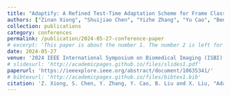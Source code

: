 ```yaml
---
title: "Adaptify: A Refined Test-Time Adaptation Scheme for Frame Classification Consistency in Atrophic Gastritis Videos"
authors: ["Zinan Xiong", "Shuijiao Chen", "Yizhe Zhang", "Yu Cao", "Benyuan Liu", "Xiaowei Liu"]
collection: publications
category: conferences
permalink: /publication/2024-05-27-conference-paper
# excerpt: 'This paper is about the number 1. The number 2 is left for future work.'
date: 2024-05-27
venue: '2024 IEEE International Symposium on Biomedical Imaging (ISBI)'
# slidesurl: 'http://academicpages.github.io/files/slides1.pdf'
paperurl: 'https://ieeexplore.ieee.org/abstract/document/10635341/'
# bibtexurl: 'http://academicpages.github.io/files/bibtex1.bib'
citation: 'Z. Xiong, S. Chen, Y. Zhang, Y. Cao, B. Liu and X. Liu, "Adaptify: A Refined Test-Time Adaptation Scheme for Frame Classification Consistency in Atrophic Gastritis Videos," 2024 IEEE International Symposium on Biomedical Imaging (ISBI), Athens, Greece, 2024, pp. 1-5, doi: 10.1109/ISBI56570.2024.10635341. keywords: {Adaptation models;Machine learning algorithms;Video sequences;Merging;Stability analysis;Reliability;Streams;est-time adaptation;atrophic gastritis;video temporally consistency},'
---
```

